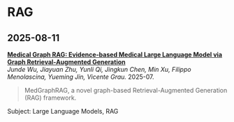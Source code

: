 # RAG
## 2025-08-11
[**Medical Graph RAG: Evidence-based Medical Large Language Model via Graph Retrieval-Augmented Generation**](https://aclanthology.org/2025.acl-long.1381.pdf)  
*Junde Wu, Jiayuan Zhu, Yunli Qi, Jingkun Chen, Min Xu, Filippo Menolascina, Yueming Jin, Vicente Grau.* 2025-07.
> MedGraphRAG, a novel graph-based Retrieval-Augmented Generation (RAG) framework.

Subject: Large Language Models, RAG


